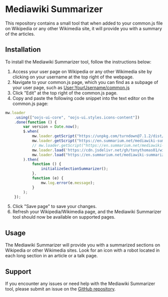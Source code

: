 # Mediawiki Summarizer

This repository contains a small tool that when added to your common.js file on Wikipedia or any other Wikimedia site, it will provide you with a summary of the articles.

## Installation

To install the Mediawiki Summarizer tool, follow the instructions below:

1. Access your user page on Wikipedia or any other Wikimedia site by clicking on your username at the top right of the webpage.
2. Navigate to your common.js page, which you can find as a subpage of your user page, such as [User:YourUsername/common.js](https://www.wikipedia.org/wiki/User:YourUsername/common.js)
3. Click "Edit" at the top right of the common.js page.
4. Copy and paste the following code snippet into the text editor on the common.js page:

```javascript
mw.loader
    .using(["oojs-ui-core", "oojs-ui.styles.icons-content"])
    .done(function () {
        var version = Date.now();
        $.when(
            mw.loader.getScript("https://unpkg.com/turndown@7.1.2/dist/turndown.js"),
            mw.loader.getScript("https://en.summarium.net/mediawiki-summarizer/sectionFinder.js?" + version),
            // mw.loader.getScript("https://en.summarium.net/mediawiki-summarizer/widget.js?" + version),
            mw.loader.load('https://cdn.jsdelivr.net/gh/tonythomas01/wikipedia-section-summaries@master/widget.js', 'text/javascript'),
            mw.loader.load("https://en.summarium.net/mediawiki-summarizer/widget.css?" + version, "text/css")
        ).then(
            function () {
                initializeSectionSummarizer();
            },
            function (e) {
                mw.log.error(e.message);
            }
        );
    });
```

5. Click "Save page" to save your changes.
6. Refresh your Wikipedia/Wikimedia page, and the Mediawiki Summarizer tool should now be available on supported pages.

## Usage

The Mediawiki Summarizer will provide you with a summarized sections on Wikipedia or other Wikimedia sites. Look for an icon with a robot located in each long section in an article or a talk page.

## Support

If you encounter any issues or need help with the Mediawiki Summarizer tool, please submit an issue on the [GitHub repository](https://github.com/skripnik/wikipedia-section-summaries/).
